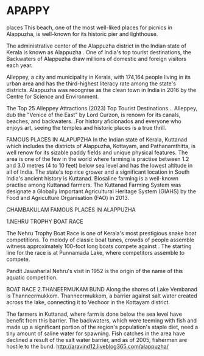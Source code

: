 # APAPPY
places
This beach, one of the most well-liked places for picnics in Alappuzha, is well-known for its historic pier and lighthouse.

The administrative center of the Alappuzha district in the Indian state of Kerala is known as Alappuzha . One of India's top tourist destinations, the Backwaters of Alappuzha draw millions of domestic and foreign visitors each year.

Alleppey, a city and municipality in Kerala, with 174,164 people living in its urban area and has the third-highest literacy rate among the state's districts. Alappuzha was recognise as the clean town in India in 2016 by the Centre for Science and Environment.

The Top 25 Alleppey Attractions (2023) Top Tourist Destinations…
Alleppey, dub the "Venice of the East" by Lord Curzon, is renown for its canals, beaches, and backwaters. .For history aficionados and everyone who enjoys art, seeing the temples and historic places is a true thrill.

FAMOUS PLACES IN ALAPUPZHA
In the Indian state of Kerala, Kuttanad which includes the districts of Alappuzha, Kottayam, and Pathanamthitta, is well renow for its sizable paddy fields and unique physical features. The area is one of the few in the world where farming is practise between 1.2 and 3.0 metres (4 to 10 feet) below sea level and has the lowest altitude in all of India. The state's top rice grower and a significant location in South India's ancient history is Kuttanad. Biosaline farming is a well-known practise among Kuttanad farmers. The Kuttanad Farming System was designate a Globally Important Agricultural Heritage System (GIAHS) by the Food and Agriculture Organisation (FAO) in 2013.

CHAMBAKULAM
FAMOUS PLACES IN ALAPPUZHA

1.NEHRU TROPHY BOAT RACE

The Nehru Trophy Boat Race is one of Kerala's most prestigious snake boat competitions. To melody of classic boat tunes, crowds of people assemble witness approximately 100-foot long boats compete against . The starting line for the race is at Punnamada Lake, where competitors assemble to compete.

Pandit Jawaharlal Nehru's visit in 1952 is the origin of the name of this aquatic competition.


BOAT RACE
2.THANEERMUKAM BUND
Along the shores of Lake Vembanad is Thanneermukkom. Thanneermukkom, a barrier against salt water created across the lake, connecting it to Vechoor in the Kottayam district.

The farmers in Kuttanad, where farm is done below the sea level have benefit from this barrier. The backwaters, which were teeming with fish and made up a significant portion of the region's population's staple diet, need a tiny amount of saline water for spawning. Fish catches in the area have declined a result of the salt water barrier, and as of 2005, fishermen are hostile to the bund.
http://aravind12.liveblog365.com/alappuzha/
